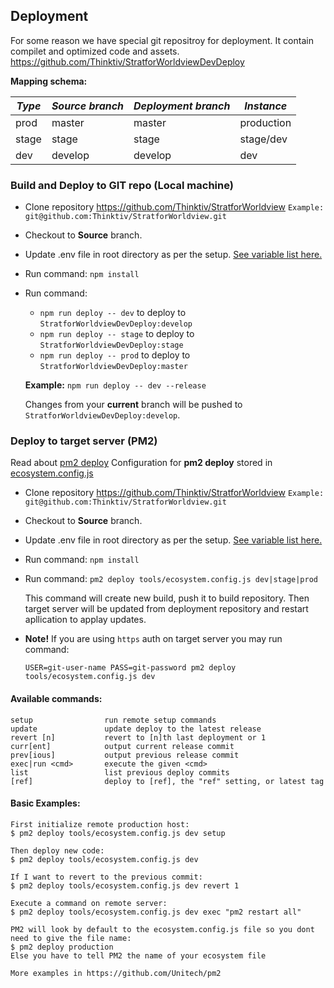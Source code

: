 ## Deployment

For some reason we have special git repositroy for deployment.
It contain compilet and optimized code and assets.
https://github.com/Thinktiv/StratforWorldviewDevDeploy

**Mapping schema:**

*Type*   | *Source branch*  | *Deployment branch*  | *Instance*
-------- | ---------------- | -------------------- | ----------
prod     | master           | master               | production
stage    | stage            | stage                | stage/dev
dev      | develop          | develop              | dev

### Build and Deploy to GIT repo (Local machine)
- Clone repository https://github.com/Thinktiv/StratforWorldview
`Example: git@github.com:Thinktiv/StratforWorldview.git`

- Checkout to **Source** branch.

- Update .env file in root directory as per the setup. [See variable list here.](./env.md)

- Run command: `npm install`

- Run command:
  * `npm run deploy -- dev` to deploy to `StratforWorldviewDevDeploy:develop`
  * `npm run deploy -- stage` to deploy to `StratforWorldviewDevDeploy:stage`
  * `npm run deploy -- prod` to deploy to `StratforWorldviewDevDeploy:master`

  **Example:**
  `npm run deploy -- dev --release`

  Changes from your **current** branch will be pushed to `StratforWorldviewDevDeploy:develop`.

### Deploy to target server (PM2)
Read about [pm2 deploy](http://pm2.keymetrics.io/docs/usage/deployment/)
Configuration for **pm2 deploy** stored in [ecosystem.config.js](../tools/ecosystem.config.js)

- Clone repository https://github.com/Thinktiv/StratforWorldview
`Example: git@github.com:Thinktiv/StratforWorldview.git`

- Checkout to **Source** branch.

- Update .env file in root directory as per the setup. [See variable list here.](./env.md)

- Run command: `npm install`

- Run command:
`pm2 deploy tools/ecosystem.config.js dev|stage|prod`

  This command will create new build, push it to build repository.
  Then target server will be updated from deployment repository and restart apllication to applay updates.

- **Note!** If you are using `https` auth on target server you may run command:

  `USER=git-user-name PASS=git-password pm2 deploy tools/ecosystem.config.js dev`

#### Available commands:
    setup                run remote setup commands
    update               update deploy to the latest release
    revert [n]           revert to [n]th last deployment or 1
    curr[ent]            output current release commit
    prev[ious]           output previous release commit
    exec|run <cmd>       execute the given <cmd>
    list                 list previous deploy commits
    [ref]                deploy to [ref], the "ref" setting, or latest tag

#### Basic Examples:

    First initialize remote production host:
    $ pm2 deploy tools/ecosystem.config.js dev setup

    Then deploy new code:
    $ pm2 deploy tools/ecosystem.config.js dev

    If I want to revert to the previous commit:
    $ pm2 deploy tools/ecosystem.config.js dev revert 1

    Execute a command on remote server:
    $ pm2 deploy tools/ecosystem.config.js dev exec "pm2 restart all"

    PM2 will look by default to the ecosystem.config.js file so you dont need to give the file name:
    $ pm2 deploy production
    Else you have to tell PM2 the name of your ecosystem file

    More examples in https://github.com/Unitech/pm2

